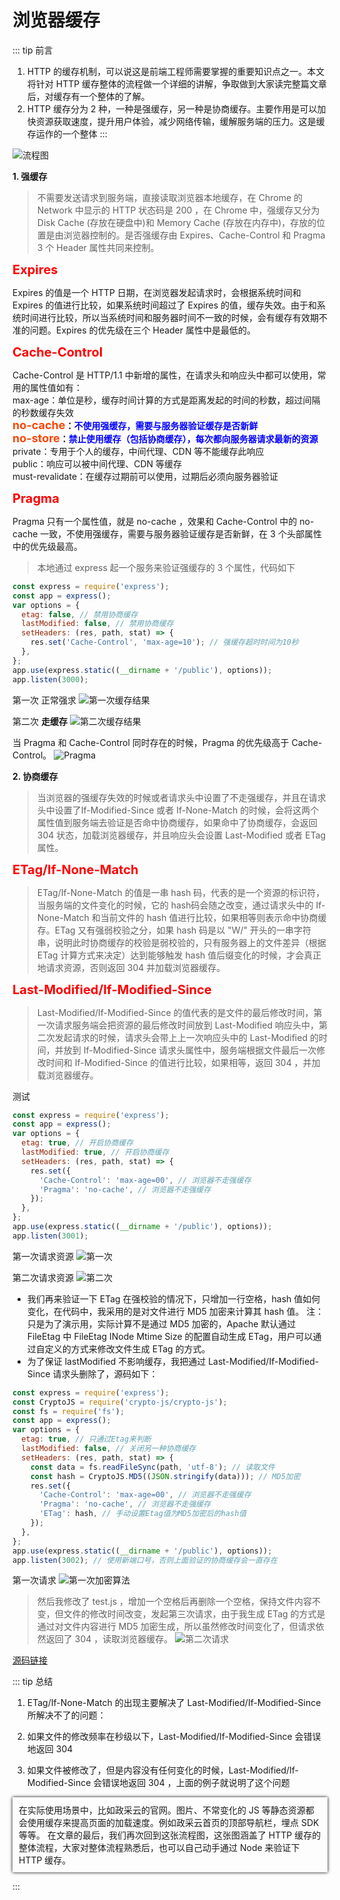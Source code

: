 # 浏览器缓存
::: tip 前言
1. HTTP 的缓存机制，可以说这是前端工程师需要掌握的重要知识点之一。本文将针对 HTTP 缓存整体的流程做一个详细的讲解，争取做到大家读完整篇文章后，对缓存有一个整体的了解。
2. HTTP 缓存分为 2 种，一种是强缓存，另一种是协商缓存。主要作用是可以加快资源获取速度，提升用户体验，减少网络传输，缓解服务端的压力。这是缓存运作的一个整体
:::

![流程图](/blog/缓存.png)


**1. 强缓存**
>不需要发送请求到服务端，直接读取浏览器本地缓存，在 Chrome 的 Network 中显示的 HTTP 状态码是 200 ，在 Chrome 中，强缓存又分为 Disk Cache (存放在硬盘中)和 Memory Cache (存放在内存中)，存放的位置是由浏览器控制的。是否强缓存由 Expires、Cache-Control 和 Pragma 3 个 Header 属性共同来控制。

<div style="color: red;font-size: 20px; font-weight: bold;">Expires</div>

Expires 的值是一个 HTTP 日期，在浏览器发起请求时，会根据系统时间和 Expires 的值进行比较，如果系统时间超过了 Expires 的值，缓存失效。由于和系统时间进行比较，所以当系统时间和服务器时间不一致的时候，会有缓存有效期不准的问题。Expires 的优先级在三个 Header 属性中是最低的。

<div style="color: red;font-size: 20px; font-weight: bold;">Cache-Control</div>

Cache-Control 是 HTTP/1.1 中新增的属性，在请求头和响应头中都可以使用，常用的属性值如有：<br />
max-age：单位是秒，缓存时间计算的方式是距离发起的时间的秒数，超过间隔的秒数缓存失效 <br />
**<font color=#f40 size=4>no-cache</font>：<font color=blue>不使用强缓存，需要与服务器验证缓存是否新鲜</font>** <br />
**<font color=#f40 size=4>no-store</font>：<font color=blue>禁止使用缓存（包括协商缓存），每次都向服务器请求最新的资源</font>** <br />
private：专用于个人的缓存，中间代理、CDN 等不能缓存此响应 <br />
public：响应可以被中间代理、CDN 等缓存 <br />
must-revalidate：在缓存过期前可以使用，过期后必须向服务器验证 <br />

<div style="color: red;font-size: 20px; font-weight: bold;">Pragma</div>

Pragma 只有一个属性值，就是 no-cache ，效果和 Cache-Control 中的 no-cache 一致，不使用强缓存，需要与服务器验证缓存是否新鲜，在 3 个头部属性中的优先级最高。

> 本地通过 express 起一个服务来验证强缓存的 3 个属性，代码如下
```js 
const express = require('express');
const app = express();
var options = { 
  etag: false, // 禁用协商缓存
  lastModified: false, // 禁用协商缓存
  setHeaders: (res, path, stat) => {
    res.set('Cache-Control', 'max-age=10'); // 强缓存超时时间为10秒
  },
};
app.use(express.static((__dirname + '/public'), options));
app.listen(3000);
```
第一次
正常强求
![第一次缓存结果](/blog/web/强制缓存1.png)

第二次
**走缓存**
![第二次缓存结果](/blog/web/强制缓存2.png)

当 Pragma 和 Cache-Control 同时存在的时候，Pragma 的优先级高于 Cache-Control。
![Pragma](/blog/web/Pragma.png)

**2. 协商缓存**

>当浏览器的强缓存失效的时候或者请求头中设置了不走强缓存，并且在请求头中设置了If-Modified-Since 或者 If-None-Match 的时候，会将这两个属性值到服务端去验证是否命中协商缓存，如果命中了协商缓存，会返回 304 状态，加载浏览器缓存，并且响应头会设置 Last-Modified 或者 ETag 属性。

<div style="color: red;font-size: 20px; font-weight: bold;">ETag/If-None-Match</div>

>ETag/If-None-Match 的值是一串 hash 码，代表的是一个资源的标识符，当服务端的文件变化的时候，它的 hash码会随之改变，通过请求头中的 If-None-Match 和当前文件的 hash 值进行比较，如果相等则表示命中协商缓存。ETag 又有强弱校验之分，如果 hash 码是以 "W/" 开头的一串字符串，说明此时协商缓存的校验是弱校验的，只有服务器上的文件差异（根据 ETag 计算方式来决定）达到能够触发 hash 值后缀变化的时候，才会真正地请求资源，否则返回 304 并加载浏览器缓存。

<div style="color: red;font-size: 20px; font-weight: bold;">Last-Modified/If-Modified-Since</div>

> Last-Modified/If-Modified-Since 的值代表的是文件的最后修改时间，第一次请求服务端会把资源的最后修改时间放到 Last-Modified 响应头中，第二次发起请求的时候，请求头会带上上一次响应头中的 Last-Modified 的时间，并放到 If-Modified-Since 请求头属性中，服务端根据文件最后一次修改时间和 If-Modified-Since 的值进行比较，如果相等，返回 304 ，并加载浏览器缓存。

测试
```js
const express = require('express');
const app = express();
var options = { 
  etag: true, // 开启协商缓存
  lastModified: true, // 开启协商缓存
  setHeaders: (res, path, stat) => {
    res.set({
      'Cache-Control': 'max-age=00', // 浏览器不走强缓存
      'Pragma': 'no-cache', // 浏览器不走强缓存
    });
  },
};
app.use(express.static((__dirname + '/public'), options));
app.listen(3001);

```

第一次请求资源
![第一次](/blog/web/协商etag1.png)

第二次请求资源
![第二次](/blog/web/协商etag2.png)


- 我们再来验证一下 ETag 在强校验的情况下，只增加一行空格，hash 值如何变化，在代码中，我采用的是对文件进行 MD5 加密来计算其 hash 值。
注：只是为了演示用，实际计算不是通过 MD5 加密的，Apache 默认通过 FileEtag 中 FileEtag INode Mtime Size 的配置自动生成 ETag，用户可以通过自定义的方式来修改文件生成 ETag 的方式。
- 为了保证 lastModified 不影响缓存，我把通过 Last-Modified/If-Modified-Since 请求头删除了，源码如下：

```js
const express = require('express');
const CryptoJS = require('crypto-js/crypto-js');
const fs = require('fs');
const app = express();
var options = { 
  etag: true, // 只通过Etag来判断
  lastModified: false, // 关闭另一种协商缓存
  setHeaders: (res, path, stat) => {
    const data = fs.readFileSync(path, 'utf-8'); // 读取文件
    const hash = CryptoJS.MD5((JSON.stringify(data))); // MD5加密
    res.set({
      'Cache-Control': 'max-age=00', // 浏览器不走强缓存
      'Pragma': 'no-cache', // 浏览器不走强缓存
      'ETag': hash, // 手动设置Etag值为MD5加密后的hash值
    });
  },
};
app.use(express.static((__dirname + '/public'), options));
app.listen(3002); // 使用新端口号，否则上面验证的协商缓存会一直存在

```

第一次请求
![第一次加密算法](/blog/web/etag3.png)
> 然后我修改了 test.js ，增加一个空格后再删除一个空格，保持文件内容不变，但文件的修改时间改变，发起第三次请求，由于我生成 ETag 的方式是通过对文件内容进行 MD5 加密生成，所以虽然修改时间变化了，但请求依然返回了 304 ，读取浏览器缓存。
![第二次请求](/blog/web/etag4.png)

[源码链接](https://github.com/chrisworkalx/js_frame_work/tree/develop/httpCache)


::: tip 总结
1. ETag/If-None-Match 的出现主要解决了 Last-Modified/If-Modified-Since 所解决不了的问题：

2. 如果文件的修改频率在秒级以下，Last-Modified/If-Modified-Since 会错误地返回 304
3. 如果文件被修改了，但是内容没有任何变化的时候，Last-Modified/If-Modified-Since 会错误地返回 304 ，上面的例子就说明了这个问题

<div style="box-shadow: 0 0 5px  rgba(0,0,0.4); padding: 10px;">
在实际使用场景中，比如政采云的官网。图片、不常变化的 JS 等静态资源都会使用缓存来提高页面的加载速度。例如政采云首页的顶部导航栏，埋点 SDK 等等。
在文章的最后，我们再次回到这张流程图，这张图涵盖了 HTTP 缓存的整体流程，大家对整体流程熟悉后，也可以自己动手通过 Node 来验证下 HTTP 缓存。
</div>

:::

